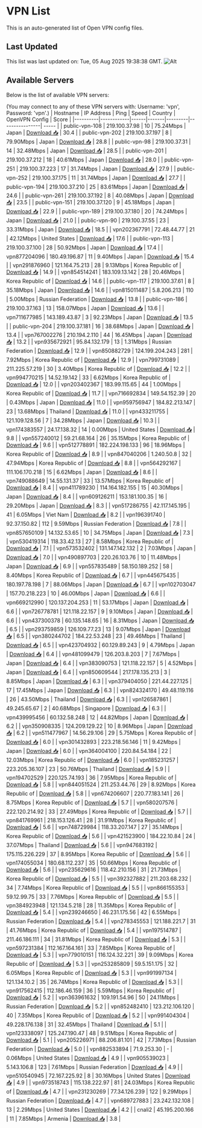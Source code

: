 # VPN List

This is an auto-generated list of Open VPN config files.

## Last Updated

This list was last updated on: Tue, 05 Aug 2025 19:38:38 GMT.
![Alt](https://repobeats.axiom.co/api/embed/186b98318ef1479477931607c1ad7d823f12451f.svg "Repobeats analytics image")

## Available Servers

Below is the list of available VPN servers:

(You may connect to any of these VPN servers with: Username: 'vpn', Password: 'vpn'.)
| Hostname | IP Address | Ping | Speed | Country | OpenVPN Config | Score |
|----------|------------|------|-------|---------|----------------| ----- |
| public-vpn-108 | 219.100.37.98 | 10 | 75.24Mbps | Japan | [Download 📥](./configs/server_0_JP.ovpn) | 30.4 |
| public-vpn-202 | 219.100.37.197 | 8 | 79.90Mbps | Japan | [Download 📥](./configs/server_1_JP.ovpn) | 28.8 |
| public-vpn-98 | 219.100.37.31 | 14 | 32.48Mbps | Japan | [Download 📥](./configs/server_2_JP.ovpn) | 28.5 |
| public-vpn-201 | 219.100.37.212 | 18 | 40.61Mbps | Japan | [Download 📥](./configs/server_3_JP.ovpn) | 28.0 |
| public-vpn-251 | 219.100.37.223 | 17 | 31.74Mbps | Japan | [Download 📥](./configs/server_4_JP.ovpn) | 27.9 |
| public-vpn-252 | 219.100.37.175 | 11 | 31.74Mbps | Japan | [Download 📥](./configs/server_5_JP.ovpn) | 27.7 |
| public-vpn-194 | 219.100.37.210 | 25 | 83.61Mbps | Japan | [Download 📥](./configs/server_6_JP.ovpn) | 24.6 |
| public-vpn-261 | 219.100.37.192 | 8 | 40.08Mbps | Japan | [Download 📥](./configs/server_7_JP.ovpn) | 23.5 |
| public-vpn-151 | 219.100.37.120 | 9 | 45.18Mbps | Japan | [Download 📥](./configs/server_8_JP.ovpn) | 22.9 |
| public-vpn-189 | 219.100.37.180 | 20 | 74.24Mbps | Japan | [Download 📥](./configs/server_9_JP.ovpn) | 21.0 |
| public-vpn-90 | 219.100.37.55 | 23 | 33.31Mbps | Japan | [Download 📥](./configs/server_10_JP.ovpn) | 18.5 |
| vpn202367791 | 72.48.44.77 | 21 | 42.12Mbps | United States | [Download 📥](./configs/server_11_US.ovpn) | 17.6 |
| public-vpn-113 | 219.100.37.100 | 28 | 50.92Mbps | Japan | [Download 📥](./configs/server_12_JP.ovpn) | 17.4 |
| vpn877204096 | 180.49.196.87 | 11 | 9.40Mbps | Japan | [Download 📥](./configs/server_13_JP.ovpn) | 15.4 |
| vpn291876960 | 121.164.75.213 | 28 | 9.13Mbps | Korea Republic of | [Download 📥](./configs/server_14_KR.ovpn) | 14.9 |
| vpn854514241 | 183.109.13.142 | 28 | 20.46Mbps | Korea Republic of | [Download 📥](./configs/server_15_KR.ovpn) | 14.6 |
| public-vpn-117 | 219.100.37.61 | 8 | 35.18Mbps | Japan | [Download 📥](./configs/server_16_JP.ovpn) | 14.6 |
| vpn815011487 | 5.8.206.213 | 110 | 5.00Mbps | Russian Federation | [Download 📥](./configs/server_17_RU.ovpn) | 13.8 |
| public-vpn-186 | 219.100.37.163 | 13 | 158.07Mbps | Japan | [Download 📥](./configs/server_18_JP.ovpn) | 13.6 |
| vpn711677985 | 143.189.43.87 | 3 | 92.23Mbps | Japan | [Download 📥](./configs/server_19_JP.ovpn) | 13.5 |
| public-vpn-204 | 219.100.37.181 | 16 | 38.68Mbps | Japan | [Download 📥](./configs/server_20_JP.ovpn) | 13.4 |
| vpn767002276 | 210.194.2.110 | 44 | 16.45Mbps | Japan | [Download 📥](./configs/server_21_JP.ovpn) | 13.2 |
| vpn935672921 | 95.84.132.179 | 13 | 1.31Mbps | Russian Federation | [Download 📥](./configs/server_22_RU.ovpn) | 12.9 |
| vpn850882729 | 124.199.204.243 | 281 | 7.92Mbps | Korea Republic of | [Download 📥](./configs/server_23_KR.ovpn) | 12.9 |
| vpn799731089 | 211.225.57.219 | 30 | 3.40Mbps | Korea Republic of | [Download 📥](./configs/server_24_KR.ovpn) | 12.2 |
| vpn994770215 | 14.52.19.142 | 33 | 6.62Mbps | Korea Republic of | [Download 📥](./configs/server_25_KR.ovpn) | 12.0 |
| vpn203402367 | 183.99.115.65 | 44 | 1.00Mbps | Korea Republic of | [Download 📥](./configs/server_26_KR.ovpn) | 11.7 |
| vpn716692834 | 149.54.152.39 | 20 | 0.43Mbps | Japan | [Download 📥](./configs/server_27_JP.ovpn) | 11.0 |
| vpn959756947 | 184.82.213.147 | 23 | 13.68Mbps | Thailand | [Download 📥](./configs/server_28_TH.ovpn) | 11.0 |
| vpn433211755 | 121.109.128.56 | 7 | 34.28Mbps | Japan | [Download 📥](./configs/server_29_JP.ovpn) | 10.3 |
| vpn174383557 | 24.17.138.32 | 14 | 0.00Mbps | United States | [Download 📥](./configs/server_30_US.ovpn) | 9.8 |
| vpn557240012 | 59.21.68.164 | 26 | 35.15Mbps | Korea Republic of | [Download 📥](./configs/server_31_KR.ovpn) | 9.6 |
| vpn512778891 | 182.224.198.133 | 96 | 18.96Mbps | Korea Republic of | [Download 📥](./configs/server_32_KR.ovpn) | 8.9 |
| vpn847040206 | 1.240.50.8 | 32 | 47.94Mbps | Korea Republic of | [Download 📥](./configs/server_33_KR.ovpn) | 8.8 |
| vpn564292167 | 111.106.170.218 | 15 | 6.62Mbps | Japan | [Download 📥](./configs/server_34_JP.ovpn) | 8.6 |
| vpn749088649 | 14.55.131.37 | 33 | 13.57Mbps | Korea Republic of | [Download 📥](./configs/server_35_KR.ovpn) | 8.4 |
| vpn411789230 | 114.164.182.155 | 15 | 40.30Mbps | Japan | [Download 📥](./configs/server_36_JP.ovpn) | 8.4 |
| vpn609126211 | 153.181.100.35 | 16 | 29.20Mbps | Japan | [Download 📥](./configs/server_37_JP.ovpn) | 8.3 |
| vpn517286755 | 42.117.145.195 | 41 | 6.05Mbps | Viet Nam | [Download 📥](./configs/server_38_VN.ovpn) | 8.2 |
| vpn196391740 | 92.37.150.82 | 112 | 9.59Mbps | Russian Federation | [Download 📥](./configs/server_39_RU.ovpn) | 7.8 |
| vpn857650109 | 14.132.53.65 | 10 | 34.75Mbps | Japan | [Download 📥](./configs/server_40_JP.ovpn) | 7.3 |
| vpn530419314 | 118.33.42.13 | 27 | 8.58Mbps | Korea Republic of | [Download 📥](./configs/server_41_KR.ovpn) | 7.1 |
| vpn573532402 | 131.147.142.132 | 2 | 7.03Mbps | Japan | [Download 📥](./configs/server_42_JP.ovpn) | 7.0 |
| vpn490897703 | 220.26.103.76 | 10 | 11.48Mbps | Japan | [Download 📥](./configs/server_43_JP.ovpn) | 6.9 |
| vpn557835489 | 58.150.189.252 | 58 | 8.40Mbps | Korea Republic of | [Download 📥](./configs/server_44_KR.ovpn) | 6.7 |
| vpn445675435 | 180.197.78.198 | 7 | 88.06Mbps | Japan | [Download 📥](./configs/server_45_JP.ovpn) | 6.7 |
| vpn102703047 | 157.70.218.223 | 10 | 46.00Mbps | Japan | [Download 📥](./configs/server_46_JP.ovpn) | 6.6 |
| vpn669212990 | 120.137.204.253 | 11 | 53.17Mbps | Japan | [Download 📥](./configs/server_47_JP.ovpn) | 6.6 |
| vpn726778781 | 121.118.22.157 | 9 | 9.10Mbps | Japan | [Download 📥](./configs/server_48_JP.ovpn) | 6.6 |
| vpn437300378 | 60.135.148.65 | 16 | 8.31Mbps | Japan | [Download 📥](./configs/server_49_JP.ovpn) | 6.5 |
| vpn293759859 | 126.109.77.23 | 13 | 9.07Mbps | Japan | [Download 📥](./configs/server_50_JP.ovpn) | 6.5 |
| vpn380244702 | 184.22.53.248 | 23 | 49.46Mbps | Thailand | [Download 📥](./configs/server_51_TH.ovpn) | 6.5 |
| vpn423704932 | 60.129.89.243 | 9 | 4.79Mbps | Japan | [Download 📥](./configs/server_52_JP.ovpn) | 6.4 |
| vpn481099479 | 126.203.8.203 | 7 | 7.67Mbps | Japan | [Download 📥](./configs/server_53_JP.ovpn) | 6.4 |
| vpn383090753 | 121.118.22.157 | 5 | 4.52Mbps | Japan | [Download 📥](./configs/server_54_JP.ovpn) | 6.4 |
| vpn850609544 | 217.178.135.213 | 3 | 8.85Mbps | Japan | [Download 📥](./configs/server_55_JP.ovpn) | 6.3 |
| vpn379404050 | 221.44.227.125 | 17 | 17.45Mbps | Japan | [Download 📥](./configs/server_56_JP.ovpn) | 6.3 |
| vpn824324170 | 49.48.119.116 | 26 | 43.50Mbps | Thailand | [Download 📥](./configs/server_57_TH.ovpn) | 6.3 |
| vpn126587861 | 49.245.65.67 | 2 | 40.68Mbps | Singapore | [Download 📥](./configs/server_58_SG.ovpn) | 6.3 |
| vpn439995456 | 60.132.58.248 | 12 | 44.82Mbps | Japan | [Download 📥](./configs/server_59_JP.ovpn) | 6.2 |
| vpn350908335 | 124.209.129.22 | 10 | 8.96Mbps | Japan | [Download 📥](./configs/server_60_JP.ovpn) | 6.2 |
| vpn511477967 | 14.56.29.106 | 29 | 5.75Mbps | Korea Republic of | [Download 📥](./configs/server_61_KR.ovpn) | 6.0 |
| vpn301432893 | 223.218.56.146 | 11 | 9.42Mbps | Japan | [Download 📥](./configs/server_62_JP.ovpn) | 6.0 |
| vpn364004100 | 220.84.54.184 | 22 | 12.03Mbps | Korea Republic of | [Download 📥](./configs/server_63_KR.ovpn) | 6.0 |
| vpn185231257 | 223.205.36.107 | 23 | 50.76Mbps | Thailand | [Download 📥](./configs/server_64_TH.ovpn) | 5.9 |
| vpn194702529 | 220.125.74.193 | 36 | 7.95Mbps | Korea Republic of | [Download 📥](./configs/server_65_KR.ovpn) | 5.8 |
| vpn844051524 | 211.253.44.76 | 29 | 8.92Mbps | Korea Republic of | [Download 📥](./configs/server_66_KR.ovpn) | 5.8 |
| vpn674206607 | 220.77.183.141 | 26 | 8.75Mbps | Korea Republic of | [Download 📥](./configs/server_67_KR.ovpn) | 5.7 |
| vpn580207576 | 222.120.214.92 | 33 | 27.49Mbps | Korea Republic of | [Download 📥](./configs/server_68_KR.ovpn) | 5.7 |
| vpn841769961 | 218.153.126.41 | 28 | 31.91Mbps | Korea Republic of | [Download 📥](./configs/server_69_KR.ovpn) | 5.6 |
| vpn748729984 | 118.33.207.147 | 27 | 35.14Mbps | Korea Republic of | [Download 📥](./configs/server_70_KR.ovpn) | 5.6 |
| vpn421523900 | 184.22.10.84 | 24 | 37.07Mbps | Thailand | [Download 📥](./configs/server_71_TH.ovpn) | 5.6 |
| vpn947683192 | 175.115.226.229 | 37 | 8.95Mbps | Korea Republic of | [Download 📥](./configs/server_72_KR.ovpn) | 5.6 |
| vpn174055034 | 180.68.112.237 | 35 | 50.66Mbps | Korea Republic of | [Download 📥](./configs/server_73_KR.ovpn) | 5.6 |
| vpn235629616 | 118.42.210.156 | 31 | 21.73Mbps | Korea Republic of | [Download 📥](./configs/server_74_KR.ovpn) | 5.5 |
| vpn392327882 | 211.203.68.232 | 34 | 7.74Mbps | Korea Republic of | [Download 📥](./configs/server_75_KR.ovpn) | 5.5 |
| vpn866155353 | 59.12.99.75 | 33 | 7.76Mbps | Korea Republic of | [Download 📥](./configs/server_76_KR.ovpn) | 5.5 |
| vpn384923948 | 121.134.5.218 | 28 | 11.35Mbps | Korea Republic of | [Download 📥](./configs/server_77_KR.ovpn) | 5.4 |
| vpn239246650 | 46.231.175.56 | 42 | 6.55Mbps | Russian Federation | [Download 📥](./configs/server_78_RU.ovpn) | 5.4 |
| vpn278345553 | 121.188.221.7 | 31 | 41.76Mbps | Korea Republic of | [Download 📥](./configs/server_79_KR.ovpn) | 5.4 |
| vpn197514787 | 211.46.186.111 | 34 | 31.81Mbps | Korea Republic of | [Download 📥](./configs/server_80_KR.ovpn) | 5.3 |
| vpn597231384 | 112.167.164.161 | 33 | 7.85Mbps | Korea Republic of | [Download 📥](./configs/server_81_KR.ovpn) | 5.3 |
| vpn779010151 | 116.124.32.221 | 39 | 9.09Mbps | Korea Republic of | [Download 📥](./configs/server_82_KR.ovpn) | 5.3 |
| vpn253285809 | 59.5.151.175 | 32 | 6.05Mbps | Korea Republic of | [Download 📥](./configs/server_83_KR.ovpn) | 5.3 |
| vpn991997134 | 121.134.10.2 | 35 | 26.74Mbps | Korea Republic of | [Download 📥](./configs/server_84_KR.ovpn) | 5.3 |
| vpn917562415 | 112.186.46.159 | 36 | 5.59Mbps | Korea Republic of | [Download 📥](./configs/server_85_KR.ovpn) | 5.2 |
| vpn363961632 | 109.191.54.96 | 50 | 24.11Mbps | Russian Federation | [Download 📥](./configs/server_86_RU.ovpn) | 5.2 |
| vpn852482410 | 123.212.106.120 | 40 | 7.35Mbps | Korea Republic of | [Download 📥](./configs/server_87_KR.ovpn) | 5.2 |
| vpn991404304 | 49.228.176.138 | 31 | 32.45Mbps | Thailand | [Download 📥](./configs/server_88_TH.ovpn) | 5.1 |
| vpn123338097 | 125.247.190.47 | 48 | 9.51Mbps | Korea Republic of | [Download 📥](./configs/server_89_KR.ovpn) | 5.1 |
| vpn205226971 | 88.206.81.101 | 42 | 7.73Mbps | Russian Federation | [Download 📥](./configs/server_90_RU.ovpn) | 5.0 |
| vpn882533894 | 71.9.253.30 | - | 0.06Mbps | United States | [Download 📥](./configs/server_91_US.ovpn) | 4.9 |
| vpn905539023 | 5.143.106.8 | 123 | 7.61Mbps | Russian Federation | [Download 📥](./configs/server_92_RU.ovpn) | 4.9 |
| vpn510540945 | 72.167.225.92 | 8 | 30.16Mbps | United States | [Download 📥](./configs/server_93_US.ovpn) | 4.9 |
| vpn973518743 | 115.138.222.97 | 81 | 24.03Mbps | Korea Republic of | [Download 📥](./configs/server_94_KR.ovpn) | 4.7 |
| vpn231230269 | 77.34.126.239 | 122 | 9.29Mbps | Russian Federation | [Download 📥](./configs/server_95_RU.ovpn) | 4.7 |
| vpn689727883 | 23.242.132.108 | 13 | 2.29Mbps | United States | [Download 📥](./configs/server_96_US.ovpn) | 4.2 |
| cnali2 | 45.195.200.166 | 11 | 7.85Mbps | Armenia | [Download 📥](./configs/server_97_AM.ovpn) | 3.8 |
